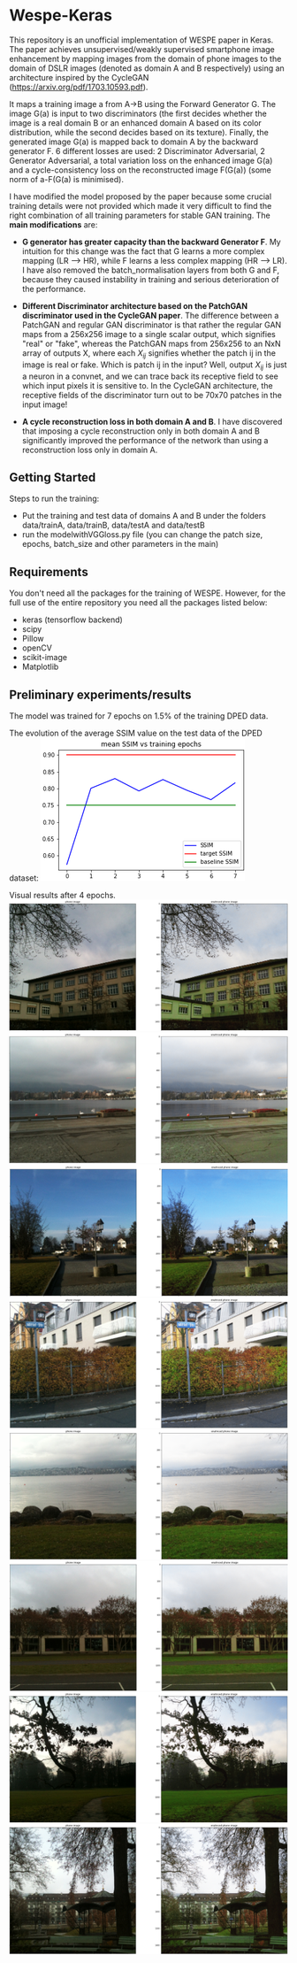 # Wespe-Keras

This repository is an unofficial implementation of WESPE paper in Keras. The paper achieves unsupervised/weakly supervised smartphone image enhancement by mapping images from the domain of phone images to the domain of DSLR images (denoted as domain A and B respectively) using an architecture inspired by the CycleGAN (https://arxiv.org/pdf/1703.10593.pdf). 

It maps a training image a from A->B using the Forward Generator G. The image G(a) is input to two discriminators (the first decides whether the image is a real domain B or an enhanced domain A based on its color distribution, while the second decides based on its texture). Finally, the generated image G(a) is mapped back to domain A by the backward generator F. 6 different losses are used: 2 Discriminator Adversarial, 2 Generator Adversarial, a total variation loss on the enhanced image G(a) and a cycle-consistency loss on the reconstructed image F(G(a)) (some norm of a-F(G(a) is minimised). 

I have modified the model proposed by the paper because some crucial training details were not provided which made it very difficult to find the right combination of all training parameters for stable GAN training. The **main modifications** are:

* **G generator has greater capacity than the backward Generator F**. My intuition for this change was the fact that G learns a more complex mapping (LR --> HR), while F learns a less complex mapping (HR --> LR). I have also removed the batch_normalisation layers from both G and F, because they caused instability in training and serious deterioration of the performance.

* **Different Discriminator architecture based on the PatchGAN discriminator used in the CycleGAN paper**. The difference between a PatchGAN and regular GAN discriminator is that rather the regular GAN maps from a 256x256 image to a single scalar output, which signifies "real" or "fake", whereas the PatchGAN maps from 256x256 to an NxN array of outputs X, where each $X_{ij}$ signifies whether the patch ij in the image is real or fake. Which is patch ij in the input? Well, output $X_{ij}$ is just a neuron in a convnet, and we can trace back its receptive field to see which input pixels it is sensitive to. In the CycleGAN architecture, the receptive fields of the discriminator turn out to be 70x70 patches in the input image!

* **A cycle reconstruction loss in both domain A and B**. I have discovered that imposing a cycle reconstruction only in both domain A and B significantly improved the performance of the network than using a reconstruction loss only in domain A.



## Getting Started


Steps to run the training:

* Put the training and test data of domains A and B under the folders data/trainA, data/trainB, data/testA and data/testB
* run the modelwithVGGloss.py file (you can change the patch size, epochs, batch_size and other parameters in the main)

## Requirements
You don't need all the packages for the training of WESPE. However, for the full use of the entire repository you need all the packages listed below:

* keras (tensorflow backend)
* scipy
* Pillow
* openCV
* scikit-image
* Matplotlib


## Preliminary experiments/results

The model was trained for 7 epochs on 1.5% of the training DPED data.

The evolution of the average SSIM value on the test data of the DPED dataset:
![SSIM curve](https://github.com/GBATZOLIS/Wespe-Keras/blob/master/visual%20results/ssim_curve.png)

Visual results after 4 epochs.
![Image 6](https://github.com/GBATZOLIS/Wespe-Keras/blob/master/visual%20results/Figure_6.png)
![Image 28](https://github.com/GBATZOLIS/Wespe-Keras/blob/master/visual%20results/Figure_28.png)
![Image 17](https://github.com/GBATZOLIS/Wespe-Keras/blob/master/visual%20results/Figure_17.png)
![Image 18](https://github.com/GBATZOLIS/Wespe-Keras/blob/master/visual%20results/Figure_18.png)
![Image 20](https://github.com/GBATZOLIS/Wespe-Keras/blob/master/visual%20results/Figure_20.png)
![Image 22](https://github.com/GBATZOLIS/Wespe-Keras/blob/master/visual%20results/Figure_22.png)
![Image 25](https://github.com/GBATZOLIS/Wespe-Keras/blob/master/visual%20results/Figure_25.png)
![Image 13](https://github.com/GBATZOLIS/Wespe-Keras/blob/master/visual%20results/Figure_13.png)

